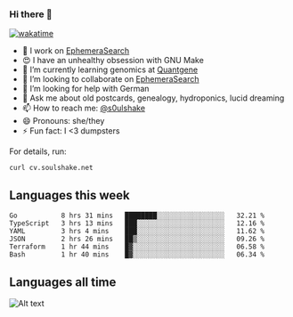 ### Hi there 👋

[![wakatime](https://wakatime.com/badge/user/08339702-a231-40c4-8838-d449bd2ff951.svg)](https://wakatime.com/@08339702-a231-40c4-8838-d449bd2ff951)

<!--
**soulshake/soulshake** is a ✨ _special_ ✨ repository because its `README.md` (this file) appears on your GitHub profile.

Here are some ideas to get you started:

- 🔭 I’m currently working on ...
- 🌱 I’m currently learning ...
- 👯 I’m looking to collaborate on ...
- 🤔 I’m looking for help with ...
- 💬 Ask me about ...
- 📫 How to reach me: ...
- 😄 Pronouns: ...
- ⚡ Fun fact: ...
-->


- 🔭 I work on [EphemeraSearch](https://www.ephemerasearch.com/)
- 😍 I have an unhealthy obsession with GNU Make
- :dna: I’m currently learning genomics at [Quantgene](https://www.quantgene.com/)
- 👯 I’m looking to collaborate on [EphemeraSearch](https://www.ephemerasearch.com/)
- 🤔 I’m looking for help with German
- 💬 Ask me about old postcards, genealogy, hydroponics, lucid dreaming
- 📫 How to reach me: [@s0ulshake](https://twitter.com/soulshake)
- 😄 Pronouns: she/they
- ⚡ Fun fact: I <3 dumpsters

For details, run:

```
curl cv.soulshake.net
```

## Languages this week

<!--START_SECTION:waka-->

```text
Go           8 hrs 31 mins   ████████░░░░░░░░░░░░░░░░░   32.21 %
TypeScript   3 hrs 13 mins   ███░░░░░░░░░░░░░░░░░░░░░░   12.16 %
YAML         3 hrs 4 mins    ███░░░░░░░░░░░░░░░░░░░░░░   11.62 %
JSON         2 hrs 26 mins   ██▒░░░░░░░░░░░░░░░░░░░░░░   09.26 %
Terraform    1 hr 44 mins    █▓░░░░░░░░░░░░░░░░░░░░░░░   06.58 %
Bash         1 hr 40 mins    █▓░░░░░░░░░░░░░░░░░░░░░░░   06.34 %
```

<!--END_SECTION:waka-->

## Languages all time
![Alt text](https://wakatime.com/share/@aj/6aa10b67-a5e9-4fb1-acaf-8692f4385172.svg)

